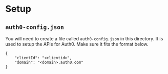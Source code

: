 # Setup

## `auth0-config.json`

You will need to create a file called `auth0-config.json` in this directory.
It is used to setup the APIs for Auth0. Make sure it fits the format below.

```
{
    "clientId": "<clientid>",
    "domain": "<domain>.auth0.com"
}
```